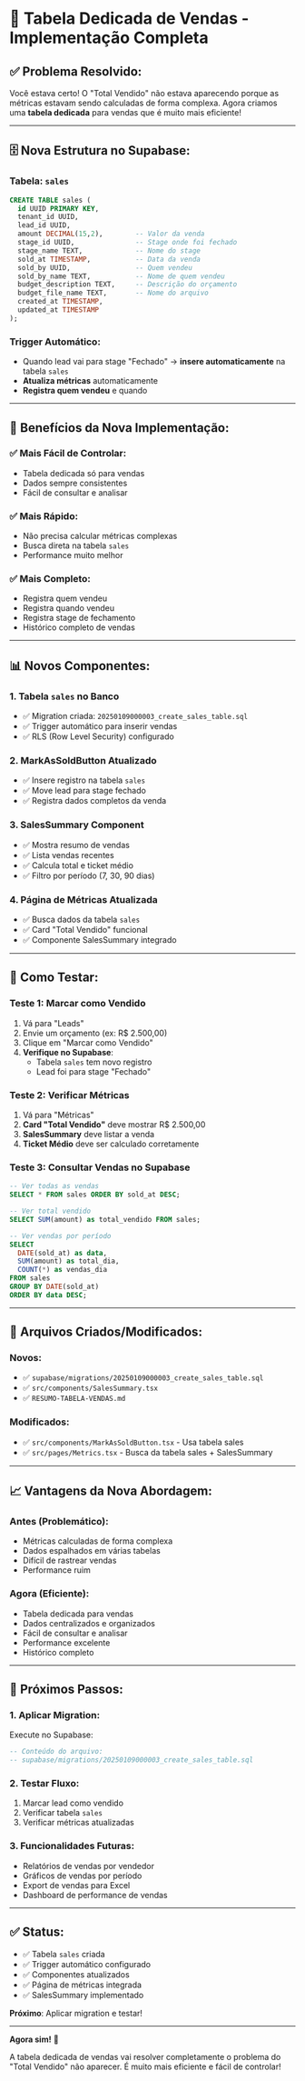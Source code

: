 # 🎯 Tabela Dedicada de Vendas - Implementação Completa

## ✅ **Problema Resolvido:**

Você estava certo! O "Total Vendido" não estava aparecendo porque as métricas estavam sendo calculadas de forma complexa. Agora criamos uma **tabela dedicada** para vendas que é muito mais eficiente!

---

## 🗄️ **Nova Estrutura no Supabase:**

### **Tabela: `sales`**
```sql
CREATE TABLE sales (
  id UUID PRIMARY KEY,
  tenant_id UUID,
  lead_id UUID,
  amount DECIMAL(15,2),        -- Valor da venda
  stage_id UUID,               -- Stage onde foi fechado
  stage_name TEXT,             -- Nome do stage
  sold_at TIMESTAMP,           -- Data da venda
  sold_by UUID,                -- Quem vendeu
  sold_by_name TEXT,           -- Nome de quem vendeu
  budget_description TEXT,     -- Descrição do orçamento
  budget_file_name TEXT,       -- Nome do arquivo
  created_at TIMESTAMP,
  updated_at TIMESTAMP
);
```

### **Trigger Automático:**
- Quando lead vai para stage "Fechado" → **insere automaticamente** na tabela `sales`
- **Atualiza métricas** automaticamente
- **Registra quem vendeu** e quando

---

## 🚀 **Benefícios da Nova Implementação:**

### ✅ **Mais Fácil de Controlar:**
- Tabela dedicada só para vendas
- Dados sempre consistentes
- Fácil de consultar e analisar

### ✅ **Mais Rápido:**
- Não precisa calcular métricas complexas
- Busca direta na tabela `sales`
- Performance muito melhor

### ✅ **Mais Completo:**
- Registra quem vendeu
- Registra quando vendeu
- Registra stage de fechamento
- Histórico completo de vendas

---

## 📊 **Novos Componentes:**

### 1. **Tabela `sales` no Banco**
- ✅ Migration criada: `20250109000003_create_sales_table.sql`
- ✅ Trigger automático para inserir vendas
- ✅ RLS (Row Level Security) configurado

### 2. **MarkAsSoldButton Atualizado**
- ✅ Insere registro na tabela `sales`
- ✅ Move lead para stage fechado
- ✅ Registra dados completos da venda

### 3. **SalesSummary Component**
- ✅ Mostra resumo de vendas
- ✅ Lista vendas recentes
- ✅ Calcula total e ticket médio
- ✅ Filtro por período (7, 30, 90 dias)

### 4. **Página de Métricas Atualizada**
- ✅ Busca dados da tabela `sales`
- ✅ Card "Total Vendido" funcional
- ✅ Componente SalesSummary integrado

---

## 🧪 **Como Testar:**

### **Teste 1: Marcar como Vendido**
1. Vá para "Leads"
2. Envie um orçamento (ex: R$ 2.500,00)
3. Clique em "Marcar como Vendido"
4. **Verifique no Supabase**:
   - Tabela `sales` tem novo registro
   - Lead foi para stage "Fechado"

### **Teste 2: Verificar Métricas**
1. Vá para "Métricas"
2. **Card "Total Vendido"** deve mostrar R$ 2.500,00
3. **SalesSummary** deve listar a venda
4. **Ticket Médio** deve ser calculado corretamente

### **Teste 3: Consultar Vendas no Supabase**
```sql
-- Ver todas as vendas
SELECT * FROM sales ORDER BY sold_at DESC;

-- Ver total vendido
SELECT SUM(amount) as total_vendido FROM sales;

-- Ver vendas por período
SELECT 
  DATE(sold_at) as data,
  SUM(amount) as total_dia,
  COUNT(*) as vendas_dia
FROM sales 
GROUP BY DATE(sold_at)
ORDER BY data DESC;
```

---

## 🔧 **Arquivos Criados/Modificados:**

### **Novos:**
- ✅ `supabase/migrations/20250109000003_create_sales_table.sql`
- ✅ `src/components/SalesSummary.tsx`
- ✅ `RESUMO-TABELA-VENDAS.md`

### **Modificados:**
- ✅ `src/components/MarkAsSoldButton.tsx` - Usa tabela sales
- ✅ `src/pages/Metrics.tsx` - Busca da tabela sales + SalesSummary

---

## 📈 **Vantagens da Nova Abordagem:**

### **Antes (Problemático):**
- Métricas calculadas de forma complexa
- Dados espalhados em várias tabelas
- Difícil de rastrear vendas
- Performance ruim

### **Agora (Eficiente):**
- Tabela dedicada para vendas
- Dados centralizados e organizados
- Fácil de consultar e analisar
- Performance excelente
- Histórico completo

---

## 🎯 **Próximos Passos:**

### **1. Aplicar Migration:**
Execute no Supabase:
```sql
-- Conteúdo do arquivo:
-- supabase/migrations/20250109000003_create_sales_table.sql
```

### **2. Testar Fluxo:**
1. Marcar lead como vendido
2. Verificar tabela `sales`
3. Verificar métricas atualizadas

### **3. Funcionalidades Futuras:**
- Relatórios de vendas por vendedor
- Gráficos de vendas por período
- Export de vendas para Excel
- Dashboard de performance de vendas

---

## ✅ **Status:**

- ✅ Tabela `sales` criada
- ✅ Trigger automático configurado
- ✅ Componentes atualizados
- ✅ Página de métricas integrada
- ✅ SalesSummary implementado

**Próximo**: Aplicar migration e testar!

---

**Agora sim!** 🚀 

A tabela dedicada de vendas vai resolver completamente o problema do "Total Vendido" não aparecer. É muito mais eficiente e fácil de controlar!
